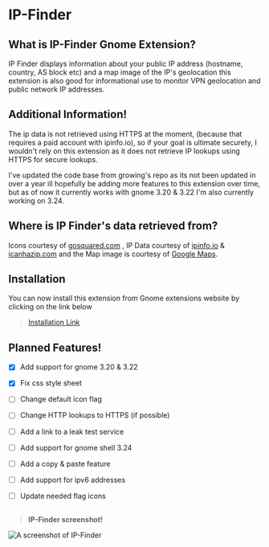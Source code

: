 # IP-Finder

## What is IP-Finder Gnome Extension?

IP Finder displays information about your public IP address (hostname, country, AS block etc) and a map image of the IP's geolocation this extension is also good for informational use to monitor VPN geolocation and public network IP addresses.

## Additional Information!

The ip data is not retrieved using HTTPS at the moment, (because that requires a paid account with ipinfo.io), so if your goal is ultimate securety, I wouldn't rely on this extension as it does not retrieve IP lookups using HTTPS for secure lookups.

I've updated the code base from growing's repo as its not been updated in over a year ill hopefully be adding more features to this extension over time, but as of now it currently works with gnome 3.20 & 3.22 I'm also currently working on 3.24.

## Where is IP Finder's data retrieved from?

Icons courtesy of [gosquared.com](http://gosquared.com) , IP Data courtesy of  [ipinfo.io](http://ipinfo.io/) & [icanhazip.com](http://icanhazip.com) and the Map image is courtesy of [Google Maps](https://www.googlemaps.com).

## Installation

You can now install this extension from Gnome extensions website by clicking on the link below 
> [Installation  Link](https://extensions.gnome.org/extension/1190/ip-finder/)


## Planned Features!

- [x] Add support for gnome 3.20 & 3.22
- [x] Fix css style sheet 
- [ ] Change default icon flag
- [ ] Change HTTP lookups to HTTPS (if possible)
- [ ] Add a link to a leak test service
- [ ] Add support for gnome shell 3.24
- [ ] Add a copy & paste feature
- [ ] Add support for ipv6 addresses
- [ ] Update needed flag icons


## 
> **IP-Finder screenshot!**

![A screenshot of IP-Finder](https://github.com/LinxGem33/IP-Finder/blob/master/screens/ip3.png?raw=true)

